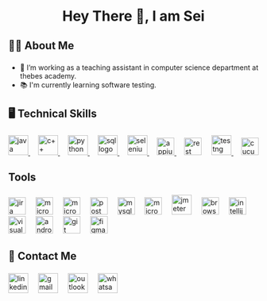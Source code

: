 <h1 align="center">Hey There 👋, I am Sei</h1>

###

<h2 align="left">👩‍💻  About Me</h2>

###

- 🔭 I’m working as a teaching assistant in computer science department at thebes academy.
-  📚 I'm currently learning software testing.</p>

###

<h2 align="left">🖥️ Technical Skills </h2>

###

<div align="left">
  <a href="https://www.example.com">  <img src="https://www.svgrepo.com/show/184143/java.svg" height="40" alt="java logo"  />  </a>
  <img width="12" />
  <a href="https://www.example.com">   <img src="https://miro.medium.com/v2/resize:fit:1358/1*C4SccvODYv4SBypJFmYAEw.png" height="40" alt="c++ logo"  />   </a>
  <img width="12" />
  <a href="https://www.example.com">    <img src="https://icons.iconarchive.com/icons/papirus-team/papirus-apps/128/python-icon.png" height="40" alt="python logo"  /> </a> 
  <img width="12" />
<a href="https://www.example.com"> <img src="https://assets-global.website-files.com/5ecbeb8d7557e7f636691721/65837a5b8d4c796dcf51d5d4_Azure-SQL-database_logo.png" height="40" alt="sql logo"  /> </a> 
  <img width="12" />
  <a href="https://www.example.com">   <img src="https://th.bing.com/th/id/R.9c5dc187003386ca0d6d0841858b32ba?rik=5XK7dBYz518Ehg&riu=http%3a%2f%2fwww.seleniumhq.org%2fimages%2fselenium-logo.png&ehk=Lpj11ZnD0MH5aVg36rAt8dkpC5xgkABJdbyxYU4tlpU%3d&risl=&pid=ImgRaw&r=0" height="40" alt="selenium logo"  />   </a>
  <img width="12" />
   <a href="https://www.example.com">    <img src="https://th.bing.com/th/id/R.5b8483b66d7931f0a03d50b51a4e920d?rik=%2bE29URy6WxR20w&riu=http%3a%2f%2fdefinitiontech.co%2fwp-content%2fuploads%2f2018%2f05%2fappium-logo.png&ehk=1ot5yuhGfqeR0kbkt9U278HTWJeiU2c5rR4mBycv26k%3d&risl=&pid=ImgRaw&r=0" height="35" alt="appium logo"  />  </a>
   <img width="12" />
   <a href="https://www.example.com">   <img src="https://rest-assured.io/img/logo-transparent.png" height="35" alt="rest assured logo"  /></a>
  <img width="12" />
 <a href="https://www.example.com">  <img src="https://howtodoinjava.com/wp-content/uploads/2014/12/TestNG.png" height="40" alt="testng logo"  /> </a>
  <img width="12" />
  <a href="https://www.example.com">   <img src="https://brandslogos.com/wp-content/uploads/images/large/cucumber-logo.png" height="35" alt="cucumber logo"  /> </a>
</div>

###

<h2 align="left">Tools</h2>

###
<div align="left">
  <img src="https://www.vhv.rs/dpng/f/545-5452076_jira-logo-png.png" height="35" alt="jira logo"  />
  <img width="12" />
  <img src="https://logos-world.net/wp-content/uploads/2021/02/Microsoft-Office-365-Emblem.png" height="35" alt="microosoft office packages logo"  />
  <img width="12" />
  <img src="https://handsontek.net/images/M365Admin/logo.png" height="35" alt="microsoft office 365 admin center logo"  />
  <img width="12" />
  <img src="https://cdn.freelogovectors.net/wp-content/uploads/2020/12/postman-logo.png" height="35" alt="postman logo"  />
  <img width="12" />
  <img src="https://th.bing.com/th/id/R.bab2c760c60f17191cb3a002e08a3dbf?rik=X5IeaawJvNTZDg&pid=ImgRaw&r=0" height="35" alt="mysql logo"  />
  <img width="12" />
  <img src="https://www.freeiconspng.com/uploads/sql-server-icon-png-1.png" height="35" alt="microsoft sql server logo"  />
  <img width="12" />
  <img src="https://logodix.com/logo/1588313.png" height="40" alt="jmeter logo"  />
  <img width="12" />
  <img src="https://cdn.freebiesupply.com/logos/large/2x/browserling-logo-png-transparent.png" height="35" alt="browserling logo"  />
  <img width="12" />
  <img src="https://th.bing.com/th/id/R.98865e06d77faca32b3e118df119049e?rik=AU0%2bE0ROLAbnog&riu=http%3a%2f%2flogonoid.com%2fimages%2fintellij-idea-logo.png&ehk=CapqYnZAeX0cbsUWxFNWr913YwdQDC7OFt%2ftIAEb%2fBU%3d&risl=&pid=ImgRaw&r=0" height="35" alt="intellij idea logo"  />
  <img width="12" />
  <img src="https://code.visualstudio.com/assets/images/code-stable.png" height="35" alt="visual studio code logo"  />
  <img width="12" />
  <img src="https://pnghq.com/wp-content/uploads/2023/02/android-studio-icon-png-8279.png" height="35" alt="android studio code logo"  />
  <img width="12" />
  <img src="https://cdn3.iconfinder.com/data/icons/social-media-2169/24/social_media_social_media_logo_git-512.png" height="35" alt="git logo"  />
  <img width="12" />
  <img src="https://brandslogos.com/wp-content/uploads/images/large/figma-logo.png" height="35" alt="figma logo"  />
</div>

###

<h3 align="left"></h3>

###

###

<h2 align="left">📧  Contact Me</h2>

###

<div align="left">
  <img src="https://logospng.org/download/linkedin/logo-linkedin-icon-1536.png" height="40" alt="linkedin logo"  />
  <img width="12" />
  <img src="https://icon-library.com/images/gmail-icon-svg/gmail-icon-svg-28.jpg" height="40" alt="gmail logo"  />
  <img width="12" />
  <img src="https://images.freeimages.com/fic/images/icons/2795/office_2013_hd/2000/outlook.png" height="40" alt="outlook logo"  />
    <img width="12" />
  <img src="https://static.vecteezy.com/system/resources/previews/023/986/631/non_2x/whatsapp-logo-whatsapp-logo-transparent-whatsapp-icon-transparent-free-free-png.png" height="40" alt="whatsapp logo"  />
</div>

###

